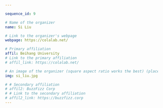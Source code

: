 ```yaml
---

sequence_id: 9

# Name of the organizer
name: Si Liu

# Link to the organizer's webpage
webpage: https://colalab.net/

# Primary affiliation
affil: Beihang University
# Link to the primary affiliation
# affil_link: https://colalab.net/

# An image of the organizer (square aspect ratio works the best) (place in the `assets/img/organizers` directory)
img: si_liu.jpg

# # Secondary affiliation
# affil2: BuzzFizz Corp
# # Link to the secondary affiliation
# affil2_link: https://buzzfizz.corp
---
```

